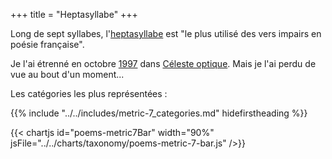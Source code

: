 +++
title = "Heptasyllabe"
+++

Long de sept syllabes, l'[heptasyllabe](https://fr.wikipedia.org/wiki/Heptasyllabe) est "le plus utilisé des vers impairs en poésie française". 

Je l'ai étrenné en octobre [1997](../1997) dans [Céleste optique](../../seasons/5_cinquieme_saison/celeste_optique). Mais je l'ai perdu de vue au bout d'un moment...

Les catégories les plus représentées :

{{% include "../../includes/metric-7_categories.md" hidefirstheading %}}

{{< chartjs id="poems-metric7Bar" width="90%" jsFile="../../charts/taxonomy/poems-metric-7-bar.js" />}}

